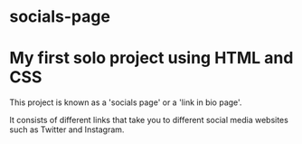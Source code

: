 # socials-page

# My first solo project using HTML and CSS

This project is known as a 'socials page' or a 'link in bio page'.

It consists of different links that take you to different social media websites such as Twitter and Instagram.